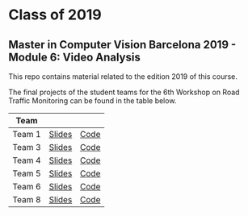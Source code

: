 # Class of 2019
## Master in Computer Vision Barcelona 2019 - Module 6: Video Analysis

This repo contains material related to the edition 2019 of this course.

The final projects of the student teams for the 6th Workshop on Road Traffic Monitoring can be found in the table below.

| Team     |                         |                      |
|----------|:-----------------------:|:--------------------:|
| Team 1   | [Slides][team1-slides]  | [Code][team1-code]   |
| Team 3   | [Slides][team3-slides]  | [Code][team3-code]   |
| Team 4   | [Slides][team4-slides]  | [Code][team4-code]   |
| Team 5   | [Slides][team5-slides]  | [Code][team5-code]   |
| Team 6   | [Slides][team6-slides]  | [Code][team6-code]   |
| Team 8   | [Slides][team8-slides]  | [Code][team8-code]   |


[team1-slides]: https://docs.google.com/presentation/d/1DvaK-oPM-t4g-cOn5aoYq0ItKONVD-abPorpmNqaTAk/edit#slide=id.g563e30216a_4_43
[team1-code]: https://github.com/mcv-m6-video/mcv-m6-2019-team1


[team3-slides]: https://docs.google.com/presentation/d/1DuM6-EbXszvQd0n6c-vDVhW30Z659Et7zDbzZ5W4QII/edit?usp=sharing
[team3-code]: https://github.com/mcv-m6-video/mcv-m6-2019-team3

[team4-slides]: https://docs.google.com/presentation/d/1aa3_eHkDxvxJ-yO88M23ssG38caLPWcExaC5K7iYHiU/edit?usp=drivesdk
[team4-code]: https://github.com/mcv-m6-video/mcv-m6-2019-team4

[team5-slides]: https://docs.google.com/presentation/d/1mwwro0-d7vLbfWArFR7NNhv08FTDOxXLhI_uerHFSp0/edit?usp=sharing
[team5-code]: https://github.com/mcv-m6-video/mcv-m6-2019-team5

[team6-slides]: https://docs.google.com/presentation/d/1LHWeY29m8-C5rvV6BteK7FbgwSNMwNfNWzQ30UO-vA4/edit?usp=sharing
[team6-code]: https://github.com/mcv-m6-video/mcv-m6-2019-team6

[team8-slides]: https://docs.google.com/presentation/d/1KKxJNzPyEG6kwUT2Btdp53FqrZyecdhszeUKBU5seS8/edit#slide=id.g562f63db2b_0_199
[team8-code]: https://github.com/mcv-m6-video/mcv-m6-2019-team8


